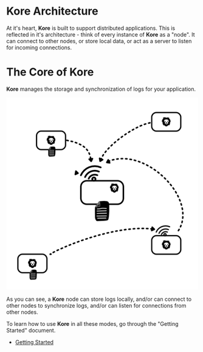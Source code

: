 Kore Architecture
=================

At it's heart, **Kore** is built to
support distributed applications.
This is reflected in it's
architecture - think of every
instance of **Kore** as a "node".
It can connect to other nodes,
or store local data, or act as
a server to listen for incoming
connections.

# The Core of Kore

**Kore** manages the storage and
synchronization of logs for your
application.

![node.png](node.png)

As you can see, a **Kore** node can
store logs locally, and/or can
connect to other nodes to
synchronize logs, and/or can listen
for connections from other nodes.


To learn how to use **Kore** in all
these modes, go through the "Getting
Started" document.

* [Getting Started](START.md)
